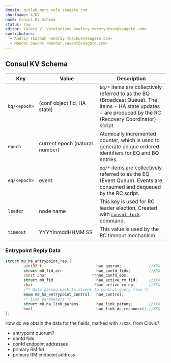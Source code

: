 ```yaml
---
domain: gitlab.mero.colo.seagate.com
shortname: 4/KV
name: Consul KV Schema
status: raw
editor: Valery V. Vorotyntsev <valery.vorotyntsev@seagate.com>
contributors:
  - Andriy Tkachuk <andriy.tkachuk@seagate.com>
  - Mandar Sawant <mandar.sawant@seagate.com>
---
```


## Consul KV Schema

Key | Value | Description
--- | --- | ---
`bq/<epoch>` | (conf object fid, HA state) | `bq/*` items are collectively referred to as the BQ (Broadcast Queue).  The items - HA state updates - are produced by the RC (Recovery Coordinator) script.
`epoch` | current epoch (natural number) | Atomically incremented counter, which is used to generate unique ordered identifiers for EQ and BQ entries.
`eq/<epoch>` | event | `eq/*` items are collectively referred to as the EQ (Event Queue).  Events are consumed and dequeued by the RC script.
`leader` | node name | This key is used for RC leader election.  Created with [`consul lock`](https://www.consul.io/docs/commands/lock.html) command.
`timeout` | YYYYmmddHHMM.SS | This value is used by the RC timeout mechanism.

### Entrypoint Reply Data

```c
struct m0_ha_entrypoint_rep {
        uint32_t                        hae_quorum;            //XXX
        struct m0_fid_arr               hae_confd_fids;        //XXX
        const char                    **hae_confd_eps;
        struct m0_fid                   hae_active_rm_fid;     //XXX
        char                           *hae_active_rm_ep;      //XXX
        /** Data passed back to client to control query flow */
        enum m0_ha_entrypoint_control   hae_control;
        /* link parameters */
        struct m0_ha_link_params        hae_link_params;       //XXX
        bool                            hae_link_do_reconnect; //XXX
};
```
How do we obtain the data for the fields, marked with `//XXX`, from Clovis?

* entrypoint quorum?
* confd fids
* confd endpoint addresses
* primary RM fid
* primary RM endpoint address

